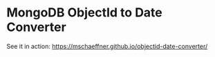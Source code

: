 # MongoDB ObjectId to Date Converter

See it in action: https://mschaeffner.github.io/objectid-date-converter/
